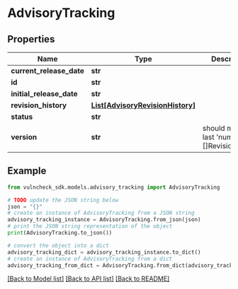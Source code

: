 # AdvisoryTracking


## Properties

Name | Type | Description | Notes
------------ | ------------- | ------------- | -------------
**current_release_date** | **str** |  | [optional] 
**id** | **str** |  | [optional] 
**initial_release_date** | **str** |  | [optional] 
**revision_history** | [**List[AdvisoryRevisionHistory]**](AdvisoryRevisionHistory.md) |  | [optional] 
**status** | **str** |  | [optional] 
**version** | **str** | should match last &#39;number&#39; in []RevisionHistory | [optional] 

## Example

```python
from vulncheck_sdk.models.advisory_tracking import AdvisoryTracking

# TODO update the JSON string below
json = "{}"
# create an instance of AdvisoryTracking from a JSON string
advisory_tracking_instance = AdvisoryTracking.from_json(json)
# print the JSON string representation of the object
print(AdvisoryTracking.to_json())

# convert the object into a dict
advisory_tracking_dict = advisory_tracking_instance.to_dict()
# create an instance of AdvisoryTracking from a dict
advisory_tracking_from_dict = AdvisoryTracking.from_dict(advisory_tracking_dict)
```
[[Back to Model list]](../README.md#documentation-for-models) [[Back to API list]](../README.md#documentation-for-api-endpoints) [[Back to README]](../README.md)


